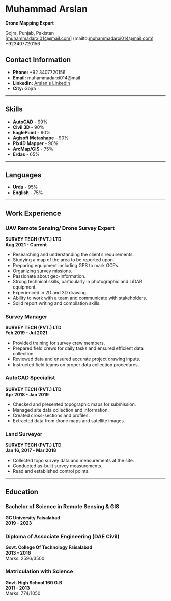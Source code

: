 # Muhammad Arslan
**Drone Mapping Expart**

Gojra, Punjab, Pakistan  
[muhammadarxi014@mail.com]
(mailto:muhammadarxi014@mail.com)  
+923407720156  

## Contact Information
- **Phone:** +92 3407720156  
- **Email:** muhammadarxi014@mail   
- **LinkedIn:** [Arslan's LinkedIn](https://www.linkedin.com/in/choudary-arslan-885b60158/)  
- **City:** Gojra  

---

## Skills
- **AutoCAD** - 99%
- **Civil 3D** - 90%
- **EaglePoint** - 90%
- **Agisoft Metashape** - 90%
- **Pix4D Mapper** - 90%
- **ArcMap/GIS** - 75%
- **Erdas** - 65%

---

## Languages
- **Urdu** - 95%
- **English** - 75%

---

## Work Experience

### UAV Remote Sensing/ Drone Survey Expert  
**SURVEY TECH (PVT.) LTD**  
**Aug 2021 - Current**  
- Researching and understanding the client’s requirements.
- Studying a map of the area to be reported upon.
- Preparing equipment including GPS to mark GCPs.
- Organizing survey missions.
- Passionate about geo-information.
- Strong technical skills, particularly in photographic and LiDAR equipment.
- Experienced in 2D and 3D drawing.
- Ability to work with a team and communicate with stakeholders.
- Solid report writing and compilation skills.

### Survey Manager  
**SURVEY TECH (PVT.) LTD**  
**Feb 2019 - Jul 2021**  
- Provided training for survey crew members.
- Prepared field crews for daily tasks and ensured efficient data collection.
- Reviewed data and ensured accurate project drawing inputs.
- Instructed field teams on proper data collection procedures.

### AutoCAD Specialist  
**SURVEY TECH (PVT.) LTD**  
**Apr 2018 - Jan 2019**  
- Checked and presented topographic maps for submission.
- Managed site data collection and information.
- Created cross-sections and profiles.
- Extracted data from drone maps and satellite images.

### Land Surveyor  
**SURVEY TECH (PVT.) LTD**  
**Jan 16, 2017 - Mar 2018**  
- Collected topo survey data and measurements at the site.
- Conducted as-built survey measurements.
- Read and established control points.

---

## Education

### **Bachelor of Science in Remote Sensing & GIS**  
**GC University Faisalabad**  
**2019 - 2023**

### **Diploma of Associate Engineering (DAE Civil)**  
**Govt. College Of Technology Faisalabad**  
**2013 - 2016**  
Marks: 2596/3500

### **Matriculation with Science**  
**Govt. High School 160 G.B**  
**2011 - 2013**  
Marks: 774/1050

